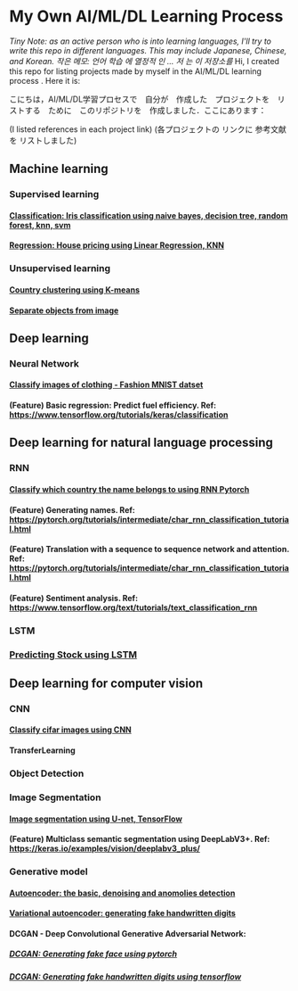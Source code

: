# My Own AI/ML/DL Learning Process

*Tiny Note: as an active person who is into learning languages, I'll try to write this repo in different languages. This may include Japanese, Chinese, and Korean.*
*작은 메모:  언어  학습  에  열정적 인 ... 저 는 이 저장소를*
Hi, I created this repo for listing projects made by myself in the AI/ML/DL learning process . Here it is:

こにちは，AI/ML/DL学習プロセスで　自分が　作成した　プロジェクトを　リストする　ために　このリポジトリを　作成しました．ここにあります：

(I listed references in each project link) (各プロジェクトの リンクに 参考文献を リストしました)

## Machine learning

### Supervised learning

#### [Classification: Iris classification using naive bayes, decision tree, random forest, knn, svm](https://github.com/HenrySomeCode/Iris-classification-using-naive-bayes-decision-tree-random-forest-knn-svm.git)

#### [Regression: House pricing using Linear Regression, KNN](https://github.com/HenrySomeCode/Boston_House_Price_Prediction.git)

### Unsupervised learning

#### [Country clustering using K-means](https://github.com/HenrySomeCode/Country-Clustering-using-K-means.git)

#### [Separate objects from image](https://github.com/HenrySomeCode/Separating-Object-From-Image.git)


## Deep learning

### Neural Network

#### [Classify images of clothing - Fashion MNIST datset](https://github.com/HenrySomeCode/Classify-images-of-clothing-using-fully-connected-neural-network.git)

#### (Feature) Basic regression: Predict fuel efficiency. Ref: https://www.tensorflow.org/tutorials/keras/classification


## Deep learning for natural language processing

### RNN

#### [Classify which country the name belongs to using RNN Pytorch](https://github.com/HenrySomeCode/Classify-which-country-the-name-belongs-to-using-RNN-Pytorch.git)

#### (Feature) Generating names. Ref: https://pytorch.org/tutorials/intermediate/char_rnn_classification_tutorial.html 

#### (Feature) Translation with a sequence to sequence network and attention. Ref: https://pytorch.org/tutorials/intermediate/char_rnn_classification_tutorial.html 

#### (Feature) Sentiment analysis. Ref:  https://www.tensorflow.org/text/tutorials/text_classification_rnn

### LSTM

### [Predicting Stock using LSTM](https://github.com/HenrySomeCode/Predicting-Stock-Using-LSTM.git)


## Deep learning for computer vision 

### CNN

#### [Classify cifar images using CNN](https://github.com/HenrySomeCode/Classify-cifar-images-using-CNN.git)

#### TransferLearning

### Object Detection

### Image Segmentation

#### [Image segmentation using U-net, TensorFlow](https://github.com/HenrySomeCode/Image-Segmentation-using-U-net-TensorFlow.git)

#### (Feature) Multiclass semantic segmentation using DeepLabV3+. Ref: https://keras.io/examples/vision/deeplabv3_plus/

### Generative model 

#### [Autoencoder: the basic, denoising and anomolies detection](https://github.com/HenrySomeCode/AE_basic_denoise_anomalies_detection.git)

#### [Variational autoencoder: generating fake handwritten digits](https://github.com/HenrySomeCode/VAE_fake_handwritten_digits.git)

#### DCGAN - Deep Convolutional Generative Adversarial Network: 

##### [DCGAN: Generating fake face using pytorch](https://github.com/HenrySomeCode/DCGAN_fake_face_pytorch.git)

##### [DCGAN: Generating fake handwritten digits using tensorflow](https://github.com/HenrySomeCode/DCGAN_fake_handwritten_digits_tensorflow.git)






